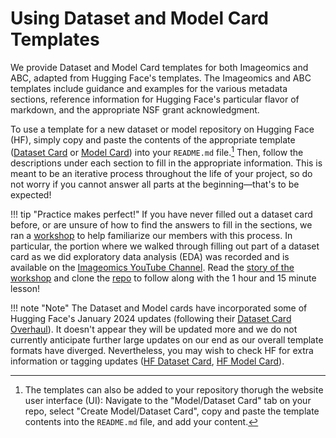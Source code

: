 # Using Dataset and Model Card Templates

We provide Dataset and Model Card templates for both Imageomics and ABC, adapted from Hugging Face's templates. The Imageomics and ABC templates include guidance and examples for the various metadata sections, reference information for Hugging Face's particular flavor of markdown, and the appropriate NSF grant acknowledgment.

To use a template for a new dataset or model repository on Hugging Face (HF), simply copy and paste the contents of the appropriate template ([Dataset Card](HF_DatasetCard_Template_mkdocs.md) or [Model Card](HF_ModelCard_Template_mkdocs.md)) into your `README.md` file.[^1] 
Then, follow the descriptions under each section to fill in the appropriate information. This is meant to be an iterative process throughout the life of your project, so do not worry if you cannot answer all parts at the beginning&mdash;that's to be expected!
[^1]: The templates can also be added to your repository thorugh the website user interface (UI): Navigate to the "Model/Dataset Card" tab on your repo, select "Create Model/Dataset Card", copy and paste the template contents into the `README.md` file, and add your content.


!!! tip "Practice makes perfect!"
    If you have never filled out a dataset card before, or are unsure of how to find the answers to fill in the sections, we ran a [workshop](https://github.com/Imageomics/data-workshop-AH-2024) to help familiarize our members with this process. In particular, the portion where we walked through filling out part of a dataset card as we did exploratory data analysis (EDA) was recorded and is available on the [Imageomics YouTube Channel](https://www.youtube.com/@ImageomicsInstitute/videos). Read the [story of the workshop](https://github.com/Imageomics/data-workshop-AH-2024/#story-of-the-workshop) and clone the [repo](https://github.com/Imageomics/data-workshop-AH-2024) to follow along with the 1 hour and 15 minute lesson!

!!! note "Note"
    The Dataset and Model cards have incorporated some of Hugging Face's January 2024 updates (following their [Dataset Card Overhaul](https://github.com/huggingface/huggingface_hub/commit/6dd7ee829bd1b1216663a9993c1943c29b64690a)). It doesn't appear they will be updated more and we do not currently anticipate further large updates on our end as our overall template formats have diverged. Nevertheless, you may wish to check HF for extra information or tagging updates ([HF Dataset Card](https://github.com/huggingface/huggingface_hub/blob/main/src/huggingface_hub/templates/datasetcard_template.md), [HF Model Card](https://github.com/huggingface/huggingface_hub/blob/main/src/huggingface_hub/templates/modelcard_template.md)).

